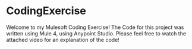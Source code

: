 # CodingExercise

Welcome to my Mulesoft Coding Exercise! The Code for this project was written using Mule 4, using Anypoint Studio. 
Please feel free to watch the attached video for an explanation of the code!
